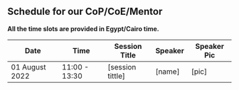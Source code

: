 ## Schedule for our CoP/CoE/Mentor

**All the time slots are provided in Egypt/Cairo time.**

| Date    | Time    |    Session Title| Speaker | Speaker Pic|
| -------------|-- | ----------| ------|------|
| 01 August 2022| 11:00 - 13:30  | [session tittle] | [name] | [pic]|
